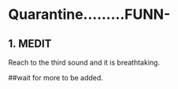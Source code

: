 # Quarantine.........FUNN-

## 1. MEDIT
   Reach to the third sound and it is breathtaking.
   
   ##wait for more to be added.
